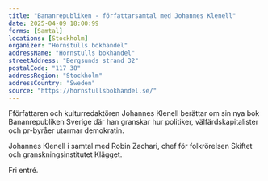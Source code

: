 ```yaml
---
title: "Bananrepubliken - författarsamtal med Johannes Klenell"
date: 2025-04-09 18:00:99
forms: [Samtal]
locations: [Stockholm]
organizer: "Hornstulls bokhandel"
addressName: "Hornstulls bokhandel"
streetAddress: "Bergsunds strand 32"
postalCode: "117 38"
addressRegion: "Stockholm"
addressCountry: "Sweden"
source: "https://hornstullsbokhandel.se/"
---
```

Fförfattaren och kulturredaktören Johannes Klenell berättar om sin nya bok Bananrepubliken Sverige där han granskar hur politiker, välfärdskapitalister och pr-byråer utarmar demokratin. 

Johannes Klenell i samtal med Robin Zachari, chef för folkrörelsen Skiftet och granskningsinstitutet Klägget.

Fri entré.